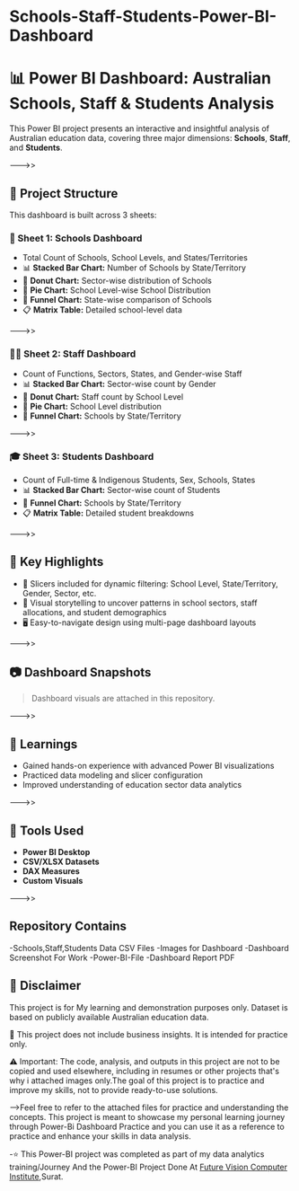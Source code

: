 # Schools-Staff-Students-Power-BI-Dashboard

# 📊 Power BI Dashboard: Australian Schools, Staff & Students Analysis

This Power BI project presents an interactive and insightful analysis of Australian education data, covering three major dimensions: **Schools**, **Staff**, and **Students**.

--->>

## 📁 Project Structure

This dashboard is built across 3 sheets:

### 🏫 Sheet 1: Schools Dashboard
- Total Count of Schools, School Levels, and States/Territories
- 📊 **Stacked Bar Chart:** Number of Schools by State/Territory
- 🍩 **Donut Chart:** Sector-wise distribution of Schools
- 🥧 **Pie Chart:** School Level-wise School Distribution
- 🔽 **Funnel Chart:** State-wise comparison of Schools
- 📋 **Matrix Table:** Detailed school-level data

--->>

### 👨‍🏫 Sheet 2: Staff Dashboard
- Count of Functions, Sectors, States, and Gender-wise Staff
- 📊 **Stacked Bar Chart:** Sector-wise count by Gender
- 🍩 **Donut Chart:** Staff count by School Level
- 🥧 **Pie Chart:** School Level distribution
- 🔽 **Funnel Chart:** Schools by State/Territory

--->>

### 🎓 Sheet 3: Students Dashboard
- Count of Full-time & Indigenous Students, Sex, Schools, States
- 📊 **Stacked Bar Chart:** Sector-wise count of Students
- 🔽 **Funnel Chart:** Schools by State/Territory
- 📋 **Matrix Table:** Detailed student breakdowns

--->>

## 📌 Key Highlights
- 📅 Slicers included for dynamic filtering: School Level, State/Territory, Gender, Sector, etc.
- 🧠 Visual storytelling to uncover patterns in school sectors, staff allocations, and student demographics
- 🖥️ Easy-to-navigate design using multi-page dashboard layouts

--->>

## 📷 Dashboard Snapshots

> Dashboard visuals are attached in this repository.

--->>

## 🧠 Learnings
- Gained hands-on experience with advanced Power BI visualizations
- Practiced data modeling and slicer configuration
- Improved understanding of education sector data analytics

--->>

## 🚀 Tools Used
- **Power BI Desktop**
- **CSV/XLSX Datasets**
- **DAX Measures**
- **Custom Visuals**

--->>

## Repository Contains
  -Schools,Staff,Students Data CSV Files
  -Images for Dashboard
  -Dashboard Screenshot For Work 
  -Power-BI-File
  -Dashboard Report PDF

## 📌 Disclaimer
This project is for My learning and demonstration purposes only. Dataset is based on publicly available Australian education data.

📎 This project does not include business insights. It is intended for practice only.

⚠️ Important: The code, analysis, and outputs in this project are not to be copied and used elsewhere, including in resumes or other projects that's why i attached images only.The goal of this project is to practice and improve my skills, not to provide ready-to-use solutions.

-->Feel free to refer to the attached files for practice and understanding the concepts. This project is meant to showcase my personal learning journey through Power-Bi Dashboard Practice and you can use it as a reference to practice and enhance your skills in data analysis.

-⭐ This Power-BI project was completed as part of my data analytics training/Journey And the Power-BI Project Done At <a href="https://futurevisioncomputers.com/">Future Vision Computer Institute</a>,Surat.

